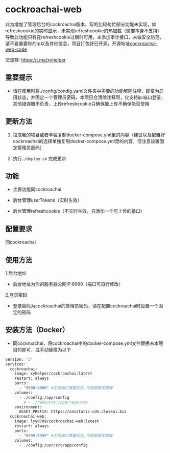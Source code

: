 # cockroachai-web

此为增加了管理后台的cockroachai版本，写的比较匆忙部分功能未实现，如refreshcookie的实时显示，未实现refreshcookie的热加载（蟑螂本身不支持）导致此功能只有在refreshcookie过期时可用，未添加审计接口，未做安全防范，请不要暴露你的ip以及其他信息，项目打包好已开源，开源地址[cockroachai-web-code](https://github.com/lyy0709/cockroachai-web-code)

交流群: https://t.me/xyhelper

## 重要提示

- 请在使用时将./config/condig.yaml文件夹中需要的功能解除注释，即变为启用状态，并固定一个管理员密码，本项目会清除注释项，仅支持ip:端口登录，其他错误概不负责，上传refreshcookie只确保能上传不确保能否使用

## 更新方法

1. 拉取我的项目或者单独复制docker-compose.yml里的内容（建议以及配置好cockroachai的选择单独复制docker-compose.yml里的内容，但注意设置固定管理员密码）

2. 执行`./deploy.sh` 完成更新

## 功能

- 主要功能同cockroachai

- 后台管理userTokens（实时生效）

- 后台管理refreshcookie（不实时生效，只添加一个可上传的接口）

## 配置要求

同cockroachai

## 使用方法

1.后台地址

- 后台地址为你的服务器公网IP:8999（端口可自行修改）

2.登录密码

- 登录密码为cockroachai的管理员密码，请在配置cockroachai时设置一个固定的密码

## 安装方法（Docker）

- 同cockroachai，将cockroachai中的docker-compose.yml文件替换未本项目的即可，或手动替换为以下

```bash
version: '3'
services:
  cockroachai:
    image: xyhelper/cockroachai:latest
    restart: always
    ports:
      - "9000:9000" #左侧端口暴露在外,可根据需求更改
    volumes:
      - ./config:/app/config
        # - ./resource:/app/resource
    environment:
      ASSET_PREFIX: https://oaistatic-cdn.closeai.biz
  cockroachai-web:
    image: lyy0709/cockroachai-web:latest
    restart: always
    ports:
      - "8999:8999" #左侧端口暴露在外,可根据需求更改
    volumes:
      - ./config:/usr/src/app/config
  
```



